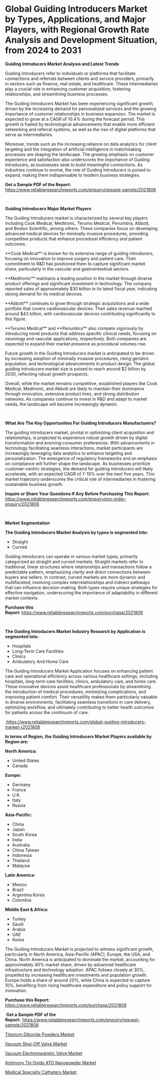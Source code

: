 <p><h1>Global Guiding Introducers Market by Types, Applications, and Major Players, with Regional Growth Rate Analysis and Development Situation, from 2024 to 2031</h1></p><p><strong>Guiding Introducers Market Analysis and Latest Trends</strong></p>
<p><p>Guiding Introducers refer to individuals or platforms that facilitate connections and referrals between clients and service providers, primarily in sectors such as finance, real estate, and healthcare. These intermediaries play a crucial role in enhancing customer acquisition, fostering relationships, and streamlining business processes.</p><p>The Guiding Introducers Market has been experiencing significant growth, driven by the increasing demand for personalized services and the growing importance of customer relationships in business expansion. The market is expected to grow at a CAGR of 10.4% during the forecast period. This growth is fueled by technological advancements that enable more efficient networking and referral systems, as well as the rise of digital platforms that serve as intermediaries.</p><p>Moreover, trends such as the increasing reliance on data analytics for client targeting and the integration of artificial intelligence in matchmaking processes are shaping the landscape. The growing emphasis on customer experience and satisfaction also underscores the importance of Guiding Introducers, as businesses seek to build meaningful connections. As industries continue to evolve, the role of Guiding Introducers is poised to expand, making them indispensable to modern business strategies.</p></p>
<p><strong>Get a Sample PDF of the Report:&nbsp;</strong> <a href="https://www.reliableresearchreports.com/enquiry/request-sample/2021808?utm_campaign=38&utm_medium=2&utm_source=Github&utm_content=ia&utm_term=28102024&utm_id=guiding-introducers">https://www.reliableresearchreports.com/enquiry/request-sample/2021808</a></p>
<p>&nbsp;</p>
<p><strong>Guiding Introducers Major Market Players</strong></p>
<p><p>The Guiding Introducers market is characterized by several key players including Cook Medical, Medtronic, Terumo Medical, Penumbra, Abbott, and Boston Scientific, among others. These companies focus on developing advanced medical devices for minimally invasive procedures, providing competitive products that enhance procedural efficiency and patient outcomes.</p><p>**Cook Medical** is known for its extensive range of guiding introducers, focusing on innovation to improve surgery and patient care. Their commitment to R&D has positioned them to capture significant market share, particularly in the vascular and gastrointestinal sectors.</p><p>**Medtronic** maintains a leading position in the market through diverse product offerings and significant investment in technology. The company reported sales of approximately $30 billion in its latest fiscal year, indicating strong demand for its medical devices.</p><p>**Abbott** continues to grow through strategic acquisitions and a wide portfolio that covers cardiovascular devices. Their sales revenue reached around $43 billion, with cardiovascular devices contributing significantly to this figure.</p><p>**Terumo Medical** and **Penumbra** also compete vigorously by introducing novel products that address specific clinical needs, focusing on neurology and vascular applications, respectively. Both companies are expected to expand their market presence as procedural volumes rise.</p><p>Future growth in the Guiding Introducers market is anticipated to be driven by increasing adoption of minimally invasive procedures, rising geriatric population, and technological advancements in product design. The global guiding introducers market size is poised to reach around $2 billion by 2030, reflecting robust growth prospects.</p><p>Overall, while the market remains competitive, established players like Cook Medical, Medtronic, and Abbott are likely to maintain their dominance through innovation, extensive product lines, and strong distribution networks. As companies continue to invest in R&D and adapt to market needs, the landscape will become increasingly dynamic.</p></p>
<p>&nbsp;</p>
<p><strong>What Are The Key Opportunities For Guiding Introducers Manufacturers?</strong></p>
<p><p>The guiding introducers market, pivotal in optimizing client acquisition and relationships, is projected to experience robust growth driven by digital transformation and evolving consumer preferences. With advancements in technology facilitating seamless interactions, market participants are increasingly leveraging data analytics to enhance targeting and personalization. The emergence of regulatory frameworks and an emphasis on compliance will further shape the landscape. As businesses prioritize customer-centric strategies, the demand for guiding introducers will likely accelerate, with an expected CAGR of 7-10% over the next five years. This market trajectory underscores the critical role of intermediaries in fostering sustainable business growth.</p></p>
<p><strong>Inquire or Share Your Questions If Any Before Purchasing This Report:</strong> <a href="https://www.reliableresearchreports.com/enquiry/pre-order-enquiry/2021808?utm_campaign=38&utm_medium=2&utm_source=Github&utm_content=ia&utm_term=28102024&utm_id=guiding-introducers">https://www.reliableresearchreports.com/enquiry/pre-order-enquiry/2021808</a></p>
<p>&nbsp;</p>
<p><strong>Market Segmentation</strong></p>
<p><strong>The Guiding Introducers Market Analysis by types is segmented into:</strong></p>
<p><ul><li>Straight</li><li>Curved</li></ul></p>
<p><p>Guiding introducers can operate in various market types, primarily categorized as straight and curved markets. Straight markets refer to traditional, linear structures where relationships and transactions follow a predictable pattern, emphasizing clarity and direct connections between buyers and sellers. In contrast, curved markets are more dynamic and multifaceted, involving complex interrelationships and indirect pathways that can influence decision-making. Both types require unique strategies for effective navigation, underscoring the importance of adaptability in different market contexts.</p></p>
<p><strong>Purchase this Report:&nbsp;</strong><a href="https://www.reliableresearchreports.com/purchase/2021808?utm_campaign=38&utm_medium=2&utm_source=Github&utm_content=ia&utm_term=28102024&utm_id=guiding-introducers">https://www.reliableresearchreports.com/purchase/2021808</a></p>
<p>&nbsp;</p>
<p><strong>The Guiding Introducers Market Industry Research by Application is segmented into:</strong></p>
<p><ul><li>Hospitals</li><li>Long-Term Care Facilities</li><li>Clinics</li><li>Ambulatory And Home Care</li></ul></p>
<p><p>The Guiding Introducers Market Application focuses on enhancing patient care and operational efficiency across various healthcare settings, including hospitals, long-term care facilities, clinics, ambulatory care, and home care. These innovative devices assist healthcare professionals by streamlining the introduction of medical procedures, minimizing complications, and improving patient comfort. Their versatility makes them particularly valuable in diverse environments, facilitating seamless transitions in care delivery, optimizing workflow, and ultimately contributing to better health outcomes for patients across the continuum of care.</p></p>
<p><a href="https://www.reliableresearchreports.com/global-guiding-introducers-market-r2021808?utm_campaign=38&utm_medium=2&utm_source=Github&utm_content=ia&utm_term=28102024&utm_id=guiding-introducers">&nbsp;https://www.reliableresearchreports.com/global-guiding-introducers-market-r2021808</a></p>
<p><strong>In terms of Region, the Guiding Introducers Market Players available by Region are:</strong></p>
<p>
    <p> <strong> North America: </strong>
        <ul>
            <li>United States</li>
            <li>Canada</li>
        </ul>
        </p> 
    <p> <strong> Europe: </strong>
        <ul>
            <li>Germany</li>
            <li>France</li>
            <li>U.K.</li>
            <li>Italy</li>
            <li>Russia</li>
        </ul>
        </p> 
    <p> <strong> Asia-Pacific: </strong>
        <ul>
            <li>China</li>
            <li>Japan</li>
            <li>South Korea</li>
            <li>India</li>
            <li>Australia</li>
            <li>China Taiwan</li>
            <li>Indonesia</li>
            <li>Thailand</li>
            <li>Malaysia</li>
        </ul>
        </p> 
    <p> <strong> Latin America: </strong>
        <ul>
            <li>Mexico</li>
            <li>Brazil</li>
            <li>Argentina Korea</li>
            <li>Colombia</li>
        </ul>
        </p> 
    <p> <strong> Middle East & Africa: </strong>
        <ul>
            <li>Turkey</li>
            <li>Saudi</li>
            <li>Arabia</li>
            <li>UAE</li>
            <li>Korea</li>
        </ul>
    </p>
    </p>
<p><p>The Guiding Introducers Market is projected to witness significant growth, particularly in North America, Asia-Pacific (APAC), Europe, the USA, and China. North America is anticipated to dominate the market, accounting for approximately 40% market share, driven by advanced healthcare infrastructure and technology adoption. APAC follows closely at 30%, propelled by increasing healthcare investments and population growth. Europe holds a share of around 20%, while China is expected to capture 10%, benefiting from rising healthcare expenditure and policy support for innovation.</p></p>
<p><strong>Purchase this Report: </strong><a href="https://www.reliableresearchreports.com/purchase/2021808?utm_campaign=38&utm_medium=2&utm_source=Github&utm_content=ia&utm_term=28102024&utm_id=guiding-introducers">https://www.reliableresearchreports.com/purchase/2021808</a></p>
<p>&nbsp;<strong>Get a Sample PDF of the Report:&nbsp;&nbsp;</strong><a href="https://www.reliableresearchreports.com/enquiry/request-sample/2021808?utm_campaign=38&utm_medium=2&utm_source=Github&utm_content=ia&utm_term=28102024&utm_id=guiding-introducers">https://www.reliableresearchreports.com/enquiry/request-sample/2021808</a></p>
<p><strong></strong></p>
<p><p><a href="https://www.linkedin.com/pulse/titanium-diboride-powders-market-research-report-forecast-40j2e?trk=public_post_embed_feed-article-content&utm_campaign=38&utm_medium=2&utm_source=Github&utm_content=ia&utm_term=28102024&utm_id=guiding-introducers">Titanium Diboride Powders Market</a></p><p><a href="https://issuu.com/reportprime-2/docs/vacuum-shut-off-valve-market-size-2_d0052023604a2d?utm_campaign=38&utm_medium=2&utm_source=Github&utm_content=ia&utm_term=28102024&utm_id=guiding-introducers">Vacuum Shut-Off Valve Market</a></p><p><a href="https://issuu.com/reportprime-2/docs/vacuum-electromagnetic-valve-market_a7fed17187c8d2?utm_campaign=38&utm_medium=2&utm_source=Github&utm_content=ia&utm_term=28102024&utm_id=guiding-introducers">Vacuum Electromagnetic Valve Market</a></p><p><a href="https://www.linkedin.com/pulse/exploring-antimony-tin-oxide-ato-nanopowder-market-dynamics-vt1qc?utm_campaign=38&utm_medium=2&utm_source=Github&utm_content=ia&utm_term=28102024&utm_id=guiding-introducers">Antimony Tin Oxide ATO Nanopowder Market</a></p><p><a href="https://github.com/hegwervaemeruk/Market-Research-Report-List-1/blob/main/medical-specialty-catheters-market.md?utm_campaign=38&utm_medium=2&utm_source=Github&utm_content=ia&utm_term=28102024&utm_id=guiding-introducers">Medical Specialty Catheters Market</a></p></p>